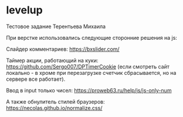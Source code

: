 # levelup
Тестовое задание Терентьева Михаила


При верстке использовались следующие сторонние решения на js:

Слайдер комментариев: https://bxslider.com/

Таймер акции, работающий на куки: https://github.com/Sergo007/DPTimerCookie (если смотреть сайт локально - в хроме при перезагрузке счетчик сбрасывается, но на сервере все работает).

Ввод в input только чисел: https://proweb63.ru/help/js/js-only-num


А также обнулитель стилей браузеров: https://necolas.github.io/normalize.css/